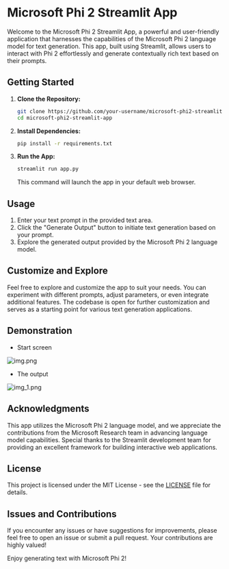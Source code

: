 # Microsoft Phi 2 Streamlit App

Welcome to the Microsoft Phi 2 Streamlit App, a powerful and user-friendly application that harnesses the capabilities of the Microsoft Phi 2 language model for text generation. This app, built using Streamlit, allows users to interact with Phi 2 effortlessly and generate contextually rich text based on their prompts.

## Getting Started

1. **Clone the Repository:**
   ```bash
   git clone https://github.com/your-username/microsoft-phi2-streamlit-app.git
   cd microsoft-phi2-streamlit-app
   ```

2. **Install Dependencies:**
   ```bash
   pip install -r requirements.txt
   ```

3. **Run the App:**
   ```bash
   streamlit run app.py
   ```
   This command will launch the app in your default web browser.

## Usage

1. Enter your text prompt in the provided text area.
2. Click the "Generate Output" button to initiate text generation based on your prompt.
3. Explore the generated output provided by the Microsoft Phi 2 language model.

## Customize and Explore

Feel free to explore and customize the app to suit your needs. You can experiment with different prompts, adjust parameters, or even integrate additional features. The codebase is open for further customization and serves as a starting point for various text generation applications.

## Demonstration
* Start screen

![img.png](img.png)

* The output

![img_1.png](img_1.png)


## Acknowledgments

This app utilizes the Microsoft Phi 2 language model, and we appreciate the contributions from the Microsoft Research team in advancing language model capabilities. Special thanks to the Streamlit development team for providing an excellent framework for building interactive web applications.

## License

This project is licensed under the MIT License - see the [LICENSE](LICENSE) file for details.

## Issues and Contributions

If you encounter any issues or have suggestions for improvements, please feel free to open an issue or submit a pull request. Your contributions are highly valued!

Enjoy generating text with Microsoft Phi 2!